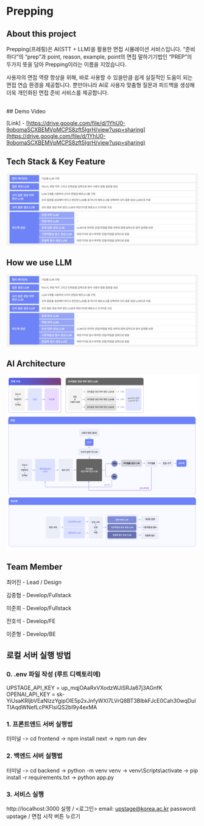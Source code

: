 # Prepping


## About this project


Prepping(프레핑)은 AI(STT + LLM)을 활용한 면접 시뮬레이션 서비스입니다. “준비하다”의 “prep”과 point, reason, example, point의 면접 말하기기법인 “PREP”의 두가지 뜻을 담아 Prepping이라는 이름을 지었습니다. 

사용자의 면접 역량 향상을 위해, 바로 사용할 수 있을만큼 쉽게 실질적인 도움이 되는 면접 연습 환경을 제공합니다. 뿐만아니라 AI로 사용자 맞춤형 질문과 피드백을 생성해 더욱 개인화된 면접 준비 서비스를 제공합니다.  

<br/>
## Demo Video



[Link] - [https://drive.google.com/file/d/1YhU0-9obomaSCXBEMVpMCPS8zft5IgrH/view?usp=sharing](https://drive.google.com/file/d/1YhU0-9obomaSCXBEMVpMCPS8zft5IgrH/view?usp=sharing)
<br/>
## Tech Stack & Key Feature
![1](./assets/2.png)
<br/>
## How we use LLM
![2](./assets/2.png)
<br/>
## AI Architecture
![3](./assets/3.png)
<br/>
## Team Member


최어진 - Lead / Design

김종협 - Develop/Fullstack

이준희 - Develop/Fullstack

전호석 - Develop/FE

이준형 - Develop/BE


## 로컬 서버 실행 방법
### 0. .env 파일 작성 (루트 디렉토리에)
UPSTAGE_API_KEY = up_mqjOAaRxVXodzWJiSRJa67j3AGnfK  
OPENAI_API_KEY = sk-YiUsaKRljbVEaNIzzYgipOlE5p2xJnfyWXl7LVrQ8BT3BlbkFJcE0Cah30wqDuITIAqdWNefLcPKFlsiQS2bI9y4exMA

### 1. 프론트엔드 서버 실행법
터미널 -> cd frontend -> npm install next -> npm run dev

### 2. 백엔드 서버 실행법
터미널 -> cd backend -> python -m venv venv -> venv\Scripts\activate -> pip install -r requirements.txt -> python app.py

### 3. 서비스 실행
http://localhost:3000 실행 / <로그인> email: upstage@korea.ac.kr  password: upstage  /  면접 시작 버튼 누르기
